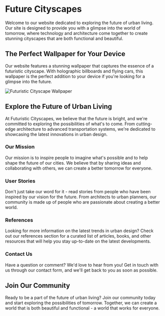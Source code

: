 <!--font:Great Vibes-->

# Future Cityscapes

Welcome to our website dedicated to exploring the future of urban living. Our site is designed to provide you with a glimpse into the world of tomorrow, where technology and architecture come together to create stunning cityscapes that are both functional and beautiful.

## The Perfect Wallpaper for Your Device

Our website features a stunning wallpaper that captures the essence of a futuristic cityscape. With holographic billboards and flying cars, this wallpaper is the perfect addition to your device if you're looking for a glimpse into the future.

![Futuristic Cityscape Wallpaper](#)

## Explore the Future of Urban Living

At Futuristic Cityscapes, we believe that the future is bright, and we're committed to exploring the possibilities of what's to come. From cutting-edge architecture to advanced transportation systems, we're dedicated to showcasing the latest innovations in urban design.

### Our Mission

Our mission is to inspire people to imagine what's possible and to help shape the future of our cities. We believe that by sharing ideas and collaborating with others, we can create a better tomorrow for everyone.

### User Stories

Don't just take our word for it - read stories from people who have been inspired by our vision for the future. From architects to urban planners, our community is made up of people who are passionate about creating a better world.

### References

Looking for more information on the latest trends in urban design? Check out our references section for a curated list of articles, books, and other resources that will help you stay up-to-date on the latest developments.

### Contact Us

Have a question or comment? We'd love to hear from you! Get in touch with us through our contact form, and we'll get back to you as soon as possible.

## Join Our Community

Ready to be a part of the future of urban living? Join our community today and start exploring the possibilities of tomorrow. Together, we can create a world that is both beautiful and functional - a world that works for everyone.

<!--

Write me content for website with wallpaper which alt text is:

"A futuristic cityscape with holographic billboards and flying cars"

The name/title of the page should not be 1:1 copy of the alt text but rather a real content of the website which is using this wallpaper.

- Use markdown format 
- Start with heading
- Heading should be short and concise
- The content should look like a real website 
- The website should not be about the wallpaper, wallpaper is just a related background
- Heading should be contain work "wallpaper" or "background"
- Include real sections like references, contact, user stories, etc. use things relevant to the page purpose.
- Feel free to use structure like headings, bullets, numbering, blockquotes, paragraphs, horizontal lines, etc.
- You can use formatting like bold or _italic_
- You can include UTF-8 emojis
- Links should be only #hash anchors (and you can refer to the document itself)
- Do not include images


---


# Futuristic Cityscapes: A Vision of Tomorrow

Welcome to our website dedicated to exploring the future of urban living. Our site is designed to provide you with a glimpse into the world of tomorrow, where technology and architecture come together to create stunning cityscapes that are both functional and beautiful.

## The Perfect Wallpaper for Your Device

Our website features a stunning wallpaper that captures the essence of a futuristic cityscape. With holographic billboards and flying cars, this wallpaper is the perfect addition to your device if you're looking for a glimpse into the future.

![Futuristic Cityscape Wallpaper](#)

## Explore the Future of Urban Living

At Futuristic Cityscapes, we believe that the future is bright, and we're committed to exploring the possibilities of what's to come. From cutting-edge architecture to advanced transportation systems, we're dedicated to showcasing the latest innovations in urban design.

### Our Mission

Our mission is to inspire people to imagine what's possible and to help shape the future of our cities. We believe that by sharing ideas and collaborating with others, we can create a better tomorrow for everyone.

### User Stories

Don't just take our word for it - read stories from people who have been inspired by our vision for the future. From architects to urban planners, our community is made up of people who are passionate about creating a better world.

### References

Looking for more information on the latest trends in urban design? Check out our references section for a curated list of articles, books, and other resources that will help you stay up-to-date on the latest developments.

### Contact Us

Have a question or comment? We'd love to hear from you! Get in touch with us through our contact form, and we'll get back to you as soon as possible.

## Join Our Community

Ready to be a part of the future of urban living? Join our community today and start exploring the possibilities of tomorrow. Together, we can create a world that is both beautiful and functional - a world that works for everyone.

-->
